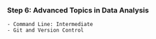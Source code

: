 ###  **Step 6: Advanced Topics in Data Analysis**
    - Command Line: Intermediate
    - Git and Version Control
